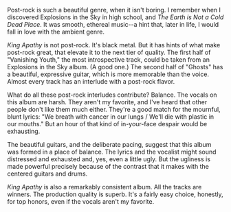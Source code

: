 Post-rock is such a beautiful genre, when it isn't boring. I remember when I discovered Explosions in the Sky
in high school, and *The Earth is Not a Cold Dead Place*. It was smooth, ethereal music--a hint that,
later in life, I would fall in love with the ambient genre.

*King Apathy* is not post-rock. It's black metal. But it has hints of what make post-rock great, that elevate
it to the next tier of quality. The first half of "Vanishing Youth," the most introspective track,
could be taken from an Explosions in the Sky album. (A good one.) The second half of "Ghosts" has a beautiful,
expressive guitar, which is more memorable than the voice. Almost every track has an interlude
with a post-rock flavor.

What do all these post-rock interludes contribute? Balance. The vocals on this album are harsh. They aren't my
favorite, and I've heard that other people don't like them much either. They're a good match for
the mournful, blunt lyrics: "We breath with cancer in our lungs / We'll die with plastic in our mouths." But an
hour of that kind of in-your-face despair would be exhausting.

The beautiful guitars, and the deliberate pacing, suggest that this album was formed in a place of balance.
The lyrics and the vocalist might sound distressed and exhausted and, yes, even a little ugly. But the
ugliness is made powerful precisely because of the contrast that it makes with the
centered guitars and drums.

*King Apathy* is also a remarkably consistent album. All the tracks are winners. The production quality is superb.
It's a fairly easy choice, honestly, for top honors, even if the vocals aren't my favorite.
